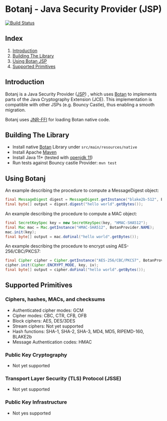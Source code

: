 Botanj - Java Security Provider (JSP)
====================================

[![Build Status](https://travis-ci.com/yaziza/botanj.svg?token=MyNJQboScT4FWA4jhyVU&branch=master)](https://travis-ci.com/yaziza/botanj)

## Index

1. [Introduction](#introduction)
2. [Building The Library](#building-the-library)
3. [Using Botan JSP](#using-botanj)
4. [Supported Primitives](#supported-primitives)

## Introduction
Botanj is a Java Security Provider ([JSP](https://docs.oracle.com/en/java/javase/14/security/java-cryptography-architecture-jca-reference-guide.html#GUID-3E0744CE-6AC7-4A6D-A1F6-6C01199E6920))
, which uses [Botan](https://botan.randombit.net/) to implements parts of the Java Cryptography Extension (JCE). This
implementation is compatible with other JSPs (e.g. Bouncy Castle), thus enabling a smooth migration.

Botanj uses [JNR-FFI](https://github.com/jnr/jnr-ffi) for loading Botan native code.

## Building The Library
* Install native [Botan](https://botan.randombit.net/handbook/building.html) Library under `src/main/resources/native`
* Install Apache [Maven](https://maven.apache.org/)
* Install Java 11+ (tested with [openjdk 11](https://openjdk.java.net/))
* Run tests against Bouncy castle Provider:
`mvn test`

## Using Botanj
An example describing the procedure to compute a MessageDigest object:

```java
final MessageDigest digest = MessageDigest.getInstance("blake2b-512", BotanProvider.NAME);
final byte[] output = digest.digest("hello world".getBytes());
```

An example describing the procedure to compute a MAC object:

```java
final SecretKeySpec key = new SecretKeySpec(key, "HMAC-SHA512");
final Mac mac = Mac.getInstance("HMAC-SHA512", BotanProvider.NAME);
mac.init(key);
final byte[] output = mac.doFinal("hello world".getBytes());
```

An example describing the procedure to encrypt using AES-256/CBC/PKCS7:
```java
final Cipher cipher = Cipher.getInstance("AES-256/CBC/PKCS7", BotanProvider.NAME);
cipher.init(Cipher.ENCRYPT_MODE, key, iv);
final byte[] output = cipher.doFinal("hello world".getBytes());
```

## Supported Primitives

### Ciphers, hashes, MACs, and checksums
* Authenticated cipher modes: GCM
* Cipher modes: CBC, CTR, CFB, OFB
* Block ciphers: AES, DES/3DES
* Stream ciphers: Not yet supported
* Hash functions: SHA-1, SHA-2, SHA-3, MD4, MD5, RIPEMD-160, BLAKE2b
* Message Authentication codes: HMAC

### Public Key Cryptography
* Not yet supported

### Transport Layer Security (TLS) Protocol (JSSE)
* Not yet supported

### Public Key Infrastructure
* Not yes supported
